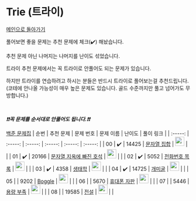 # Trie (트라이)

[메인으로 돌아가기](https://github.com/tony9402/baekjoon)

풀어보면 좋을 문제는 추천 문제에 체크(:heavy_check_mark:) 해놨습니다.

추천 문제 아닌 나머지는 나머지를 난이도 섞었습니다.

트라이 추천 문제에서는 꼭 트라이로 안풀어도 되는 문제가 있습니다.

하지만 트라이를 연습하려고 하시는 분들은 반드시 트라이로 풀어보는걸 추천드립니다.
(코테에 안나올 가능성이 매우 높은 문제도 있습니다. 골드 수준까지만 풀고 넘어가도 무방합니다.)

<br>

***❗️❗️꼭 문제를 순서대로 안풀어도 됩니다.❗️❗️***

[백준 문제집](https://www.acmicpc.net/workbook/view/6785)
|          순번          |        추천 문제         |        문제 번호         |        문제 이름         |         난이도          |        풀이 링크         |
| :-----: | :-----: | :-----: | :-----: | :-----: | :-----: |
| 00 |  :heavy_check_mark:  |  14425  | <a href="http://boj.kr/14425" target="_blank">문자열 집합</a> | <img height="25px" width="25px=" src="https://static.solved.ac/tier_small/8.svg"/> |                      |
| 01 |  :heavy_check_mark:  |  20166  | <a href="http://boj.kr/20166" target="_blank">문자열 지옥에 빠진 호석</a> | <img height="25px" width="25px=" src="https://static.solved.ac/tier_small/11.svg"/> |                      |
| 02 |  :heavy_check_mark:  |  5052   | <a href="http://boj.kr/5052" target="_blank">전화번호 목록</a> | <img height="25px" width="25px=" src="https://static.solved.ac/tier_small/12.svg"/> |                      |
| 03 |  :heavy_check_mark:  |  4358   | <a href="http://boj.kr/4358" target="_blank">생태학</a> | <img height="25px" width="25px=" src="https://static.solved.ac/tier_small/12.svg"/> |                      |
| 04 |  :heavy_check_mark:  |  14725  | <a href="http://boj.kr/14725" target="_blank">개미굴</a> | <img height="25px" width="25px=" src="https://static.solved.ac/tier_small/14.svg"/> |                      |
| 05 |                      |  9202   | <a href="http://boj.kr/9202" target="_blank">Boggle</a> | <img height="25px" width="25px=" src="https://static.solved.ac/tier_small/16.svg"/> |                      |
| 06 |                      |  5670   | <a href="http://boj.kr/5670" target="_blank">휴대폰 자판</a> | <img height="25px" width="25px=" src="https://static.solved.ac/tier_small/17.svg"/> |                      |
| 07 |                      |  5446   | <a href="http://boj.kr/5446" target="_blank">용량 부족</a> | <img height="25px" width="25px=" src="https://static.solved.ac/tier_small/18.svg"/> |                      |
| 08 |                      |  19585  | <a href="http://boj.kr/19585" target="_blank">전설</a> | <img height="25px" width="25px=" src="https://static.solved.ac/tier_small/18.svg"/> |                      |
